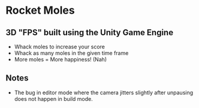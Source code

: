 # Rocket Moles

## 3D "FPS" built using the Unity Game Engine

- Whack moles to increase your score
- Whack as many moles in the given time frame
- More moles = More happiness! (Nah)

## Notes

- The bug in editor mode where the camera jitters slightly after unpausing does not happen in build mode.
